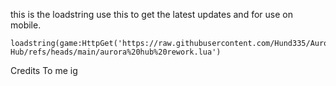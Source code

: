 this is the loadstring use this to get the latest updates and for use on mobile.
```
loadstring(game:HttpGet('https://raw.githubusercontent.com/Hund335/Aurora-Hub/refs/heads/main/aurora%20hub%20rework.lua')
``` 
Credits To me ig 
